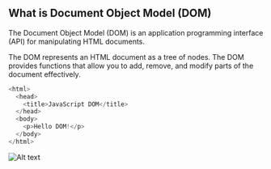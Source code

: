 ## What is Document Object Model (DOM)

The Document Object Model (DOM) is an application programming interface (API) for manipulating HTML documents.

The DOM represents an HTML document as a tree of nodes. The DOM provides functions that allow you to add, remove, and modify parts of the document effectively.

```js
<html>
  <head>
    <title>JavaScript DOM</title>
  </head>
  <body>
    <p>Hello DOM!</p>
  </body>
</html>
```

![Alt text](https://www.javascripttutorial.net/wp-content/uploads/2020/01/JavaScript-DOM.png)

